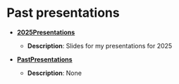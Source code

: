 # Past presentations

- **[2025Presentations](https://github.com/kevchant/2025Presentations)**
  - **Description**: Slides for my presentations for 2025

- **[PastPresentations](https://github.com/kevchant/PastPresentations)**
  - **Description**: None

